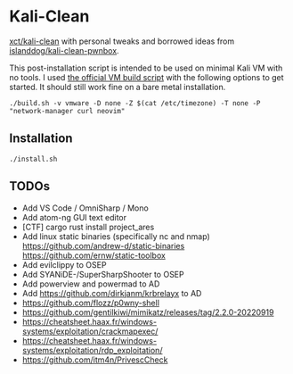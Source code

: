 # Kali-Clean

[xct/kali-clean](https://github.com/xct/kali-clean) with personal tweaks and borrowed ideas from [islanddog/kali-clean-pwnbox](https://github.com/islanddog/kali-clean-pwnbox).

This post-installation script is intended to be used on minimal Kali VM with no tools. I used [the official VM build script](https://gitlab.com/kalilinux/build-scripts/kali-vm) with the following options to get started. It should still work fine on a bare metal installation.

```
./build.sh -v vmware -D none -Z $(cat /etc/timezone) -T none -P "network-manager curl neovim"
```

## Installation

```
./install.sh
```

## TODOs

- Add VS Code / OmniSharp / Mono
- Add atom-ng GUI text editor
- [CTF] cargo rust install project_ares
- Add linux static binaries (specifically nc and nmap) https://github.com/andrew-d/static-binaries https://github.com/ernw/static-toolbox
- Add evilclippy to OSEP
- Add SYANiDE-/SuperSharpShooter to OSEP
- Add powerview and powermad to AD
- Add https://github.com/dirkjanm/krbrelayx to AD
- https://github.com/flozz/p0wny-shell
- https://github.com/gentilkiwi/mimikatz/releases/tag/2.2.0-20220919
- https://cheatsheet.haax.fr/windows-systems/exploitation/crackmapexec/
- https://cheatsheet.haax.fr/windows-systems/exploitation/rdp_exploitation/
- https://github.com/itm4n/PrivescCheck

